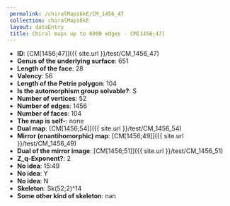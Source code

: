```yaml
--- 
 permalink: /chiralMaps6kE/CM_1456_47 
 collection: chiralMaps6kE
 layout: dataEntry
 title: Chiral maps up to 6000 edges - CM[1456;47]
---
```


- **ID**: [CM[1456;47]]({{ site.url }}/test/CM_1456_47)
- **Genus of the underlying surface**: 651
- **Length of the face**: 28
- **Valency**: 56
- **Length of the Petrie polygon**: 104
- **Is the automorphism group solvable?**: S
- **Number of vertices**: 52
- **Number of edges**: 1456
- **Number of faces**: 104
- **The map is self-**: none
- **Dual map**: [CM[1456;54]]({{ site.url }}/test/CM_1456_54)
- **Mirror (enantihomorphic) map**: [CM[1456;49]]({{ site.url }}/test/CM_1456_49)
- **Dual of the mirror image**: [CM[1456;51]]({{ site.url }}/test/CM_1456_51)
- **Z_q-Exponent?**: 2
- **No idea**:  15:49
- **No idea**: Y
- **No idea**: N
- **Skeleton**: Sk(52;2)^14
- **Some other kind of skeleton**: nan
